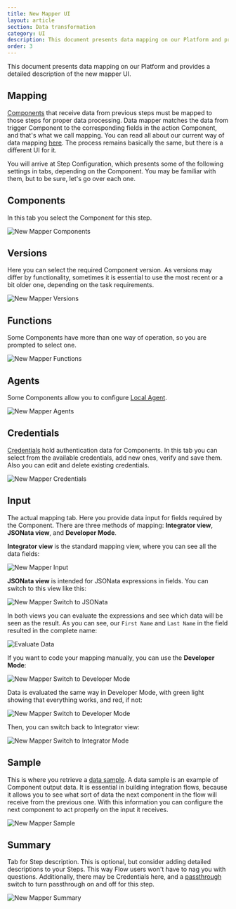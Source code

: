 ```yaml
---
title: New Mapper UI
layout: article
section: Data transformation
category: UI
description: This document presents data mapping on our Platform and provides a detailed description of the new mapper UI.
order: 3
---
```


This document presents data mapping on our Platform and provides a detailed description of the new mapper UI.

## Mapping
[Components](/getting-started/integration-component) that receive data from previous steps must be mapped to those steps for proper data processing. Data mapper matches the data from trigger Component to the corresponding fields in the action Component, and that's what we call mapping. You can read all about our current way of data mapping [here](mapping-data). The process remains basically the same, but there is a different UI for it.

You will arrive at Step Configuration, which presents some of the following settings in tabs, depending on the Component. You may be familiar with them, but to be sure, let's go over each one.

## Components
In this tab you select the Component for this step.

![New Mapper Components](/assets/img/integrator-guide/new-mapper/Components.png)

## Versions
Here you can select the required Component version. As versions may differ by functionality, sometimes it is essential to use the most recent or a bit older one, depending on the task requirements.

![New Mapper Versions](/assets/img/integrator-guide/new-mapper/Versions.png)

## Functions
Some Components have more than one way of operation, so you are prompted to select one.

![New Mapper Functions](/assets/img/integrator-guide/new-mapper/Functions.png)

## Agents
Some Components allow you to configure [Local Agent](/getting-started/local-agent.html).

![New Mapper Agents](/assets/img/integrator-guide/new-mapper/Agents.png)

## Credentials
[Credentials](/getting-started/understanding-credentials) hold authentication data for Components. In this tab you can select from the available credentials, add new ones, verify and save them. Also you can edit and delete existing credentials.

![New Mapper Credentials](/assets/img/integrator-guide/new-mapper/Creds.png)

## Input
The actual mapping tab. Here you provide data input for fields required by the Component. There are three methods of mapping: **Integrator view**, **JSONata view**, and **Developer Mode**.

**Integrator view** is the standard mapping view, where you can see all the data fields:

![New Mapper Input](/assets/img/integrator-guide/new-mapper/Input.png)

**JSONata view** is intended for JSONata expressions in fields. You can switch to this view like this:

![New Mapper Switch to JSONata](/assets/img/integrator-guide/new-mapper/Switch-Jsonata.png)

In both views you can evaluate the expressions and see which data will be seen as the result. As you can see, our `First Name` and `Last Name` in the field resulted in the complete name:

![Evaluate Data](/assets/img/integrator-guide/new-mapper/Evaluate.png)

If you want to code your mapping manually, you can use the **Developer Mode**:

![New Mapper Switch to Developer Mode](/assets/img/integrator-guide/new-mapper/Switch-Developer.png)

Data is evaluated the same way in Developer Mode, with green light showing that everything works, and red, if not:

![New Mapper Switch to Developer Mode](/assets/img/integrator-guide/new-mapper/Evaluate-Developer.png)

Then, you can switch back to Integrator view:

![New Mapper Switch to Integrator Mode](/assets/img/integrator-guide/new-mapper/Switch-Integrator.png)

## Sample
This is where you retrieve a [data sample](data-sample-overview). A data sample is an example of Component output data. It is essential in building integration flows, because it allows you to see what sort of data the next component in the flow will receive from the previous one. With this information you can configure the next component to act properly on the input it receives.

![New Mapper Sample](/assets/img/integrator-guide/new-mapper/Sample.png)

## Summary
Tab for Step description. This is optional, but consider adding detailed descriptions to your Steps. This way Flow users won't have to nag you with questions. Additionally, there may be Credentials here, and a [passthrough](/getting-started/passthrough-feature.html) switch to turn passthrough on and off for this step.

![New Mapper Summary](/assets/img/integrator-guide/new-mapper/Summary.png)

